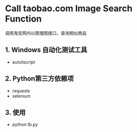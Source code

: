 # Call taobao.com Image Search Function
调用淘宝网内以图搜图接口，查询相似商品



## 1. Windows 自动化测试工具

  * autoitscript

## 2. Python第三方依赖项

  * requests
  * selenium

## 3. 使用

  * python tb.py
